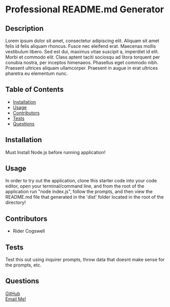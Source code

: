# Professional README.md Generator

## Description
Lorem ipsum dolor sit amet, consectetur adipiscing elit. Aliquam sit amet felis id felis aliquam rhoncus. Fusce nec eleifend erat. Maecenas mollis vestibulum libero. Sed est dui, maximus vitae suscipit a, imperdiet id elit. Morbi et commodo elit. Class aptent taciti sociosqu ad litora torquent per conubia nostra, per inceptos himenaeos. Phasellus eget commodo nibh. Praesent ultrices aliquam ullamcorper. Praesent in augue in erat ultrices pharetra eu elementum nunc.

## Table of Contents
  - [Installation](#installation)
  - [Usage](#usage)
  - [Contributors](#contributors)
  - [Tests](#tests)
  - [Questions](#tests)

## Installation
Must Install Node.js before running application!

## Usage
In order to try out the application, clone this starter code into your code editor, open your terminal/command line, and from the root of the application run "node index.js", follow the prompts, and then view the README.md file that generated in the 'dist' folder located in the root of the directory!

## Contributors
* Rider Cogswell

## Tests
Test this out using inquirer prompts, throw data that doesnt make sense for the prompts, etc.


## Questions
[GitHub](https://github.com/RiderCogswell)  
[Email Me!](mailto:ridercogswell@gmail.com)
